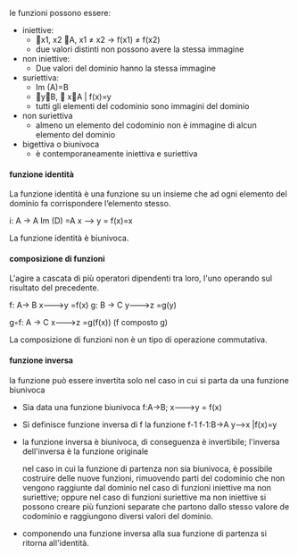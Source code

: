 le funzioni possono essere:
- iniettive:
	-  x1, x2 A, x1 ≠ x2 → f(x1) ≠ f(x2)
	- due valori distinti non possono avere la stessa immagine
- non iniettive:
	- Due valori del dominio hanno la stessa immagine
- suriettiva:
	- Im (A)=B
	- yB,  xA | f(x)=y
	- tutti gli elementi del codominio sono immagini del dominio
- non suriettiva
	- almeno un elemento del codominio non è immagine di alcun elemento del dominio
- bigettiva o biunivoca
	- è contemporaneamente iniettiva e suriettiva


#### funzione identità
La funzione identità è una funzione su un insieme che ad ogni elemento del dominio fa corrispondere l‘elemento stesso.

i: A -> A
Im (D) =A
x --> y = f(x)=x

La funzione identità è biunivoca.


#### composizione di funzioni
L'agire a cascata di più operatori dipendenti tra loro, l'uno operando sul risultato del precedente.

f: A-> B        x--->y =f(x)
g: B -> C      y--->z =g(y)

g◦f: A -> C   x--->z =g(f(x))
(f composto g)

La composizione di funzioni non è un tipo di operazione commutativa.


#### funzione inversa
la funzione può essere invertita solo nel caso in cui si parta da una funzione biunivoca

- Sia data una funzione biunivoca f:A->B; x--->y = f(x)
- Si definisce funzione inversa di f la funzione f-1 f-1:B->A y-->x |f(x)=y
- la funzione inversa è biunivoca, di conseguenza è invertibile; l'inversa dell'inversa è la funzione originale

	 nel caso in cui la funzione di partenza non sia biunivoca, è possibile costruire delle nuove funzioni, rimuovendo parti del codominio che non vengono raggiunte dal dominio nel caso di funzioni iniettive ma non suriettive; oppure nel caso di funzioni suriettive ma non iniettive si possono creare più funzioni separate che partono dallo stesso valore de codominio e raggiungono diversi valori del dominio.

- componendo una funzione inversa alla sua funzione di partenza si ritorna all'identità.


